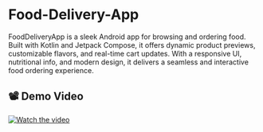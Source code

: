 # Food-Delivery-App
FoodDeliveryApp is a sleek Android app for browsing and ordering food. Built with Kotlin and Jetpack Compose, it offers dynamic product previews, customizable flavors, and real-time cart updates. With a responsive UI, nutritional info, and modern design, it delivers a seamless and interactive food ordering experience. 

## 📽️ Demo Video

[![Watch the video](https://imgur.com/a/pSSBDMQ)](https://drive.google.com/file/d/1XPrDiH593h5aMGfci3JdtsttYTFIPZwK/view)


